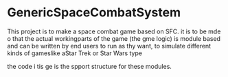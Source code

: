 # GenericSpaceCombatSystem

This project is to make a space combat game based on SFC. it is to be mde o that the actual workingparts of the game
(the gme logic) is module based and can be written by end users to run as thy want, to simulate different
kinds of gameslike aStar Trek or Star Wars type

the code i tis ge is the spport structure for these modules.
